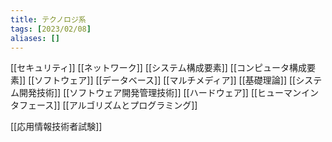 ```yaml
---
title: テクノロジ系
tags: [2023/02/08]
aliases: []
---
```


[[セキュリティ]]
[[ネットワーク]]
[[システム構成要素]]
[[コンピュータ構成要素]]
[[ソフトウェア]]
[[データベース]]
[[マルチメディア]]
[[基礎理論]]
[[システム開発技術]]
[[ソフトウェア開発管理技術]]
[[ハードウェア]]
[[ヒューマンインタフェース]]
[[アルゴリズムとプログラミング]]

[[応用情報技術者試験]]